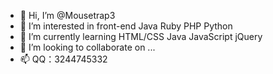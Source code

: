 - 👋 Hi, I’m @Mousetrap3 
- 👀 I’m interested in front-end Java Ruby PHP Python  
- 🌱 I’m currently learning HTML/CSS  Java  JavaScript jQuery   
- 💞️ I’m looking to collaborate on ... 
- 📫 QQ：3244745332 

<!---
Mousetrap3/Mousetrap3 is a ✨ special ✨ repository because its `README.md` (this file) appears on your GitHub profile.  
You can click the Preview link to take a look at your changes.  
--->
